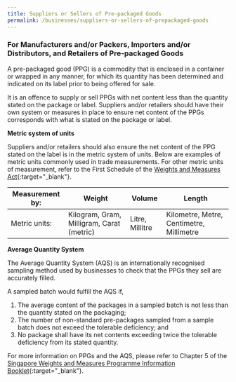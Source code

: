 ```yaml
---
title: Suppliers or Sellers of Pre-packaged Goods
permalink: /businesses/suppliers-or-sellers-of-prepackaged-goods
---
```

### For Manufacturers and/or Packers, Importers and/or Distributors, and Retailers of Pre-packaged Goods

A pre-packaged good (PPG) is a commodity that is enclosed in a container or wrapped in any manner, for which its quantity has been determined and indicated on its label prior to being offered for sale.

It is an offence to supply or sell PPGs with net content less than the quantity stated on the package or label. Suppliers and/or retailers should have their own system or measures in place to ensure net content of the PPGs corresponds with what is stated on the package or label.

**Metric system of units**

Suppliers and/or retailers should also ensure the net content of the PPG stated on the label is in the metric system of units. Below are examples of metric units commonly used in trade measurements. For other metric units of measurement, refer to the First Schedule of the [Weights and Measures Act][1]{:target="_blank"}.

[1]:https://sso.agc.gov.sg/Act/WMA1975

|Measurement by:|Weight|Volume|Length|
--- | --- | --- | --- 
| Metric units: | Kilogram, Gram, Milligram, Carat (metric) | Litre, Millitre | Kilometre, Metre, Centimetre, Millimetre


**Average Quantity System**

The Average Quantity System (AQS) is an internationally recognised sampling method used by businesses to check that the PPGs they sell are accurately filled.

A sampled batch would fulfill the AQS if,

1. The average content of the packages in a sampled batch is not less than the quantity stated on the packaging;
2. The number of non-standard pre-packages sampled from a sample batch does not exceed the tolerable deficiency; and
3. No package shall have its net contents exceeding twice the tolerable deficiency from its stated quantity.

For more information on PPGs and the AQS, please refer to Chapter 5 of the [Singapore Weights and Measures Programme Information Booklet][2]{:target="_blank"}.

[2]:/files/businesses/wmo_info_booklet.pdf
